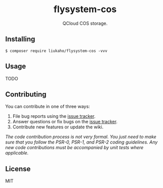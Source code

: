 <h1 align="center"> flysystem-cos </h1>

<p align="center"> QCloud COS storage.</p>


## Installing

```shell
$ composer require liukaho/flysystem-cos -vvv
```

## Usage

TODO

## Contributing

You can contribute in one of three ways:

1. File bug reports using the [issue tracker](https://github.com/liukaho/flysystem-cos/issues).
2. Answer questions or fix bugs on the [issue tracker](https://github.com/liukaho/flysystem-cos/issues).
3. Contribute new features or update the wiki.

_The code contribution process is not very formal. You just need to make sure that you follow the PSR-0, PSR-1, and PSR-2 coding guidelines. Any new code contributions must be accompanied by unit tests where applicable._

## License

MIT
